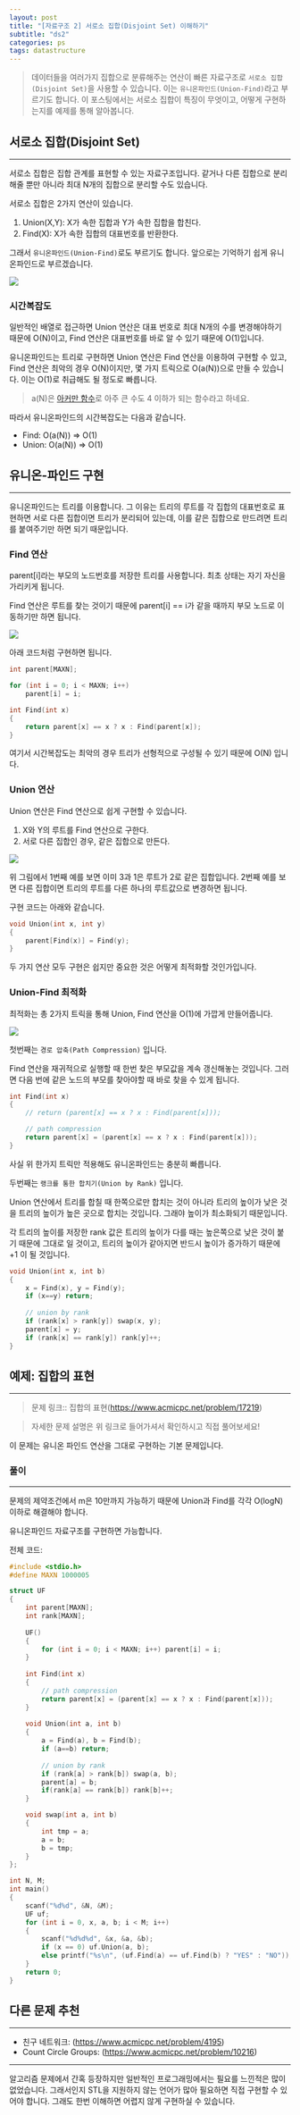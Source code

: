 ```yaml
---
layout: post
title: "[자료구조 2] 서로소 집합(Disjoint Set) 이해하기"
subtitle: "ds2"
categories: ps
tags: datastructure
---
```


> 데이터들을 여러가지 집합으로 분류해주는 연산이 빠른 자료구조로 `서로소 집합(Disjoint Set)`을 사용할 수 있습니다. 이는 `유니온파인드(Union-Find)`라고 부르기도 합니다.
> 이 포스팅에서는 서로소 집합이 특징이 무엇이고, 어떻게 구현하는지를 예제를 통해 알아봅니다.

## 서로소 집합(Disjoint Set)
---

서로소 집합은 집합 관계를 표현할 수 있는 자료구조입니다. 같거나 다른 집합으로 분리해줄 뿐만 아니라 최대 N개의 집합으로 분리할 수도 있습니다.

서로소 집합은 2가지 연산이 있습니다.

1. Union(X,Y): X가 속한 집합과 Y가 속한 집합을 합친다.
2. Find(X): X가 속한 집합의 대표번호를 반환한다.

그래서 `유니온파인드(Union-Find)`로도 부르기도 합니다. 앞으로는 기억하기 쉽게 유니온파인드로 부르겠습니다.

![](https://laboputer.github.io/assets/img/algorithm/ds/09_uf1.PNG)

### 시간복잡도

일반적인 배열로 접근하면 Union 연산은 대표 번호로 최대 N개의 수를 변경해야하기 때문에 O(N)이고, Find 연산은 대표번호를 바로 알 수 있기 때문에 O(1)입니다. 

유니온파인드는 트리로 구현하면 Union 연산은 Find 연산을 이용하여 구현할 수 있고, Find 연산은 최악의 경우 O(N)이지만, 몇 가지 트릭으로 O(a(N))으로 만들 수 있습니다. 이는 O(1)로 취급해도 될 정도로 빠릅니다.

> a(N)은 [아커만 함수](https://ko.wikipedia.org/wiki/%EC%95%84%EC%BB%A4%EB%A7%8C_%ED%95%A8%EC%88%98)로 아주 큰 수도 4 이하가 되는 함수라고 하네요.

따라서 유니온파인드의 시간복잡도는 다음과 같습니다.
- Find: O(a(N)) => O(1)
- Union: O(a(N)) => O(1)

## 유니온-파인드 구현
---

유니온파인드는 트리를 이용합니다. 그 이유는 트리의 루트를 각 집합의 대표번호로 표현하면 서로 다른 집합이면 트리가 분리되어 있는데, 이를 같은 집합으로 만드려면 트리를 붙여주기만 하면 되기 때문입니다.

### Find 연산

parent[i]라는 부모의 노드번호를 저장한 트리를 사용합니다. 최초 상태는 자기 자신을 가리키게 됩니다.

Find 연산은 루트를 찾는 것이기 때문에 parent[i] == i가 같을 때까지 부모 노드로 이동하기만 하면 됩니다.

![](https://laboputer.github.io/assets/img/algorithm/ds/09_uf2.PNG)

아래 코드처럼 구현하면 됩니다.
```cpp
int parent[MAXN];

for (int i = 0; i < MAXN; i++) 
    parent[i] = i; 

int Find(int x) 
{ 
    return parent[x] == x ? x : Find(parent[x]); 
}
```

여기서 시간복잡도는 최악의 경우 트리가 선형적으로 구성될 수 있기 때문에 O(N) 입니다.

### Union 연산

Union 연산은 Find 연산으로 쉽게 구현할 수 있습니다.

1. X와 Y의 루트를 Find 연산으로 구한다.
2. 서로 다른 집합인 경우, 같은 집합으로 만든다.

![](https://laboputer.github.io/assets/img/algorithm/ds/09_uf3.PNG)

위 그림에서 1번째 예를 보면 이미 3과 1은 루트가 2로 같은 집합입니다. 2번째 예를 보면 다른 집합이면 트리의 루트를 다른 하나의 루트값으로 변경하면 됩니다.

구현 코드는 아래와 같습니다.
```cpp
void Union(int x, int y) 
{ 
    parent[Find(x)] = Find(y); 
}
```

두 가지 연산 모두 구현은 쉽지만 중요한 것은 어떻게 최적화할 것인가입니다.

### Union-Find 최적화

최적화는 총 2가지 트릭을 통해 Union, Find 연산을 O(1)에 가깝게 만들어줍니다.

![](https://laboputer.github.io/assets/img/algorithm/ds/09_uf4.PNG)

첫번째는 `경로 압축(Path Compression)` 입니다.

Find 연산을 재귀적으로 실행할 때 한번 찾은 부모값을 계속 갱신해놓는 것입니다. 그러면 다음 번에 같은 노드의 부모를 찾아야할 때 바로 찾을 수 있게 됩니다.

```cpp
int Find(int x) 
{ 
    // return (parent[x] == x ? x : Find(parent[x]));

    // path compression
    return parent[x] = (parent[x] == x ? x : Find(parent[x])); 
}
```

사실 위 한가지 트릭만 적용해도 유니온파인드는 충분히 빠릅니다.

두번째는 `랭크를 통한 합치기(Union by Rank)` 입니다.

Union 연산에서 트리를 합칠 때 한쪽으로만 합치는 것이 아니라 트리의 높이가 낮은 것을 트리의 높이가 높은 곳으로 합치는 것입니다. 그래야 높이가 최소화되기 때문입니다.

각 트리의 높이를 저장한 rank 값은 트리의 높이가 다를 때는 높은쪽으로 낮은 것이 붙기 때문에 그대로 일 것이고, 트리의 높이가 같아지면 반드시 높이가 증가하기 때문에 +1 이 될 것입니다.

```cpp
void Union(int x, int b) 
{ 
    x = Find(x), y = Find(y);
    if (x==y) return;
    
    // union by rank
    if (rank[x] > rank[y]) swap(x, y);
    parent[x] = y;
    if (rank[x] == rank[y]) rank[y]++;
}
```

## 예제: 집합의 표현
---

> 문제 링크:: 집합의 표현(https://www.acmicpc.net/problem/17219)

> 자세한 문제 설명은 위 링크로 들어가셔서 확인하시고 직접 풀어보세요!

이 문제는 유니온 파인드 연산을 그대로 구현하는 기본 문제입니다.

### 풀이
---

문제의 제약조건에서 m은 10만까지 가능하기 때문에 Union과 Find를 각각 O(logN) 이하로 해결해야 합니다.

유니온파인드 자료구조를 구현하면 가능합니다.

전체 코드:

```cpp
#include <stdio.h>
#define MAXN 1000005

struct UF
{
    int parent[MAXN];
    int rank[MAXN];
	
    UF() 
    { 
        for (int i = 0; i < MAXN; i++) parent[i] = i; 
    }
    
    int Find(int x) 
    {
        // path compression
        return parent[x] = (parent[x] == x ? x : Find(parent[x])); 
    }
    
    void Union(int a, int b) 
    { 
        a = Find(a), b = Find(b);
        if (a==b) return;
        
        // union by rank
        if (rank[a] > rank[b]) swap(a, b);
        parent[a] = b;
        if(rank[a] == rank[b]) rank[b]++;
    }

    void swap(int a, int b)
    {
        int tmp = a;
        a = b;
        b = tmp;
    }
};

int N, M;
int main()
{
	scanf("%d%d", &N, &M);
	UF uf;
	for (int i = 0, x, a, b; i < M; i++)
	{
		scanf("%d%d%d", &x, &a, &b);
        if (x == 0) uf.Union(a, b);
		else printf("%s\n", (uf.Find(a) == uf.Find(b) ? "YES" : "NO"));
	}
	return 0;
}
```

## 다른 문제 추천
---

- 친구 네트워크: (https://www.acmicpc.net/problem/4195)
- Count Circle Groups: (https://www.acmicpc.net/problem/10216)

---

알고리즘 문제에서 간혹 등장하지만 일반적인 프로그래밍에서는 필요를 느낀적은 많이 없었습니다. 그래서인지 STL을 지원하지 않는 언어가 많아 필요하면 직접 구현할 수 있어야 합니다. 그래도 한번 이해하면 어렵지 않게 구현하실 수 있습니다.
